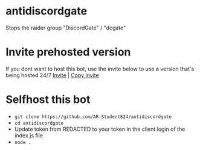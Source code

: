# antidiscordgate
Stops the raider group "DiscordGate" / "dcgate"

# Invite prehosted version
If you dont want to host this bot, use the invite below to use a version that's being hosted 24/7
[Invite](https://discord.com/api/oauth2/authorize?client_id=691051359276892251&permissions=347204&scope=bot) | [Copy invite](https://copy.ar-dev.cf/?content=https%3A%2F%2Fdiscord.com%2Fapi%2Foauth2%2Fauthorize%3Fclient_id%3D691051359276892251%26permissions%3D347204%26scope%3Dbot)

# Selfhost this bot
- ```git clone https://github.com/AR-Student824/antidiscordgate```
- ```cd antidiscordgate```
- Update token from REDACTED to your token in the client.login of the index.js file
- ```node .```
